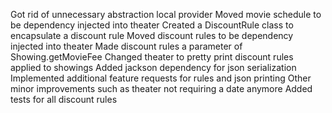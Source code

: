 Got rid of unnecessary abstraction local provider
Moved movie schedule to be dependency injected into theater
Created a DiscountRule class to encapsulate a discount rule
Moved discount rules to be dependency injected into theater
Made discount rules a parameter of Showing.getMovieFee
Changed theater to pretty print discount rules applied to showings
Added jackson dependency for json serialization
Implemented additional feature requests for rules and json printing
Other minor improvements such as theater not requiring a date anymore
Added tests for all discount rules
